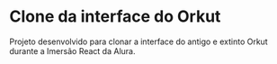 # Clone da interface do Orkut

Projeto desenvolvido para clonar a interface do antigo e extinto Orkut durante a Imersão React da Alura.